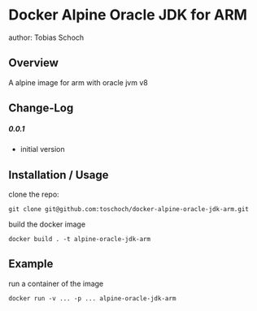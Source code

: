 Docker Alpine Oracle JDK for ARM
===============================
author: Tobias Schoch

Overview
--------

A alpine image for arm with oracle jvm v8


Change-Log
----------
##### 0.0.1
* initial version


Installation / Usage
--------------------
clone the repo:

```
git clone git@github.com:toschoch/docker-alpine-oracle-jdk-arm.git
```
build the docker image
```
docker build . -t alpine-oracle-jdk-arm
```

Example
-------

run a container of the image
```
docker run -v ... -p ... alpine-oracle-jdk-arm
```